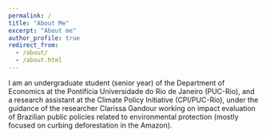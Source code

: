 ```yaml
---
permalink: /
title: "About Me"
excerpt: "About me"
author_profile: true
redirect_from: 
  - /about/
  - /about.html
---
```


I am an undergraduate student (senior year) of the Department of Economics at the Pontifícia Universidade do Rio de Janeiro (PUC-Rio), and a research assistant at the Climate Policy Initiative (CPI/PUC-Rio), under the guidance of the researcher Clarissa Gandour working on impact evaluation of Brazilian public policies related to environmental protection (mostly focused on curbing deforestation in the Amazon).
